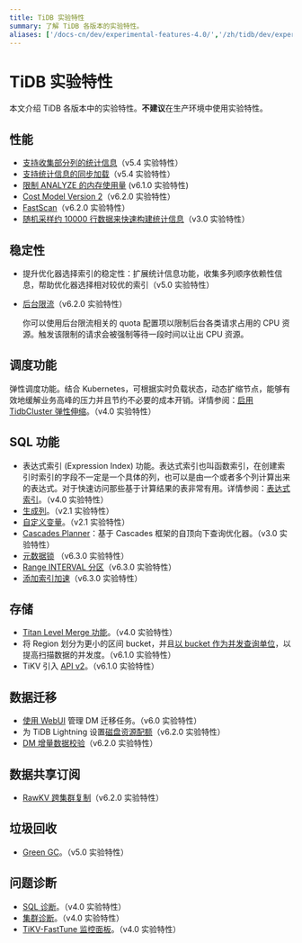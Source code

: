 ```yaml
---
title: TiDB 实验特性
summary: 了解 TiDB 各版本的实验特性。
aliases: ['/docs-cn/dev/experimental-features-4.0/','/zh/tidb/dev/experimental-features-4.0/']
---
```


# TiDB 实验特性

本文介绍 TiDB 各版本中的实验特性。**不建议**在生产环境中使用实验特性。

## 性能

+ [支持收集部分列的统计信息](/statistics.md#收集部分列的统计信息)（v5.4 实验特性）
+ [支持统计信息的同步加载](/statistics.md#统计信息的加载)（v5.4 实验特性）
+ [限制 ANALYZE 的内存使用量](/statistics.md#统计信息收集的内存限制) (v6.1.0 实验特性)
+ [Cost Model Version 2](/cost-model.md#cost-model-version-2)（v6.2.0 实验特性）
+ [FastScan](/develop/dev-guide-use-fastscan.md)（v6.2.0 实验特性）
+ [随机采样约 10000 行数据来快速构建统计信息](/system-variables.md#tidb_enable_fast_analyze)（v3.0 实验特性）

## 稳定性

+ 提升优化器选择索引的稳定性：扩展统计信息功能，收集多列顺序依赖性信息，帮助优化器选择相对较优的索引（v5.0 实验特性）
+ [后台限流](/tikv-configuration-file.md#后台限流)（v6.2.0 实验特性）

    你可以使用后台限流相关的 quota 配置项以限制后台各类请求占用的 CPU 资源。触发该限制的请求会被强制等待一段时间以让出 CPU 资源。

## 调度功能

弹性调度功能。结合 Kubernetes，可根据实时负载状态，动态扩缩节点，能够有效地缓解业务高峰的压力并且节约不必要的成本开销。详情参阅：[启用 TidbCluster 弹性伸缩](https://docs.pingcap.com/zh/tidb-in-kubernetes/stable/enable-tidb-cluster-auto-scaling)。（v4.0 实验特性）

## SQL 功能

+ 表达式索引 (Expression Index) 功能。表达式索引也叫函数索引，在创建索引时索引的字段不一定是一个具体的列，也可以是由一个或者多个列计算出来的表达式。对于快速访问那些基于计算结果的表非常有用。详情参阅：[表达式索引](/sql-statements/sql-statement-create-index.md)。（v4.0 实验特性）
+ [生成列](/generated-columns.md#生成列)。（v2.1 实验特性）
+ [自定义变量](/user-defined-variables.md#用户自定义变量)。（v2.1 实验特性）
+ [Cascades Planner](/system-variables.md#tidb_enable_cascades_planner)：基于 Cascades 框架的自顶向下查询优化器。（v3.0 实验特性）
+ [元数据锁](/metadata-lock.md) （v6.3.0 实验特性）
+ [Range INTERVAL 分区](/partitioned-table.md#range-interval-分区)（v6.3.0 实验特性）
+ [添加索引加速](/system-variables.md#tidb_ddl_enable_fast_reorg-从-v630-版本开始引入)（v6.3.0 实验特性）

## 存储

+ [Titan Level Merge 功能](/storage-engine/titan-configuration.md#level-merge实验功能)。（v4.0 实验特性）
+ 将 Region 划分为更小的区间 bucket，并且[以 bucket 作为并发查询单位](/tune-region-performance.md#使用-bucket-增加并发)，以提高扫描数据的并发度。（v6.1.0 实验特性）
+ TiKV 引入 [API v2](/tikv-configuration-file.md#api-version-从-v610-版本开始引入)。（v6.1.0 实验特性）

## 数据迁移

+ [使用 WebUI](/dm/dm-webui-guide.md) 管理 DM 迁移任务。（v6.0 实验特性）
+ 为 TiDB Lightning 设置[磁盘资源配额](/tidb-lightning/tidb-lightning-physical-import-mode-usage.md#磁盘资源配额-从-v620-版本开始引入)（v6.2.0 实验特性）
+ [DM 增量数据校验](/dm/dm-continuous-data-validation.md)（v6.2.0 实验特性）

## 数据共享订阅

+ [RawKV 跨集群复制](/tikv-configuration-file.md#api-version-从-v610-版本开始引入)（v6.2.0 实验特性）

## 垃圾回收

+ [Green GC](/system-variables.md#tidb_gc_scan_lock_mode-从-v50-版本开始引入)。（v5.0 实验特性）

## 问题诊断

+ [SQL 诊断](/information-schema/information-schema-sql-diagnostics.md)。（v4.0 实验特性）
+ [集群诊断](/dashboard/dashboard-diagnostics-access.md)。（v4.0 实验特性）
+ [TiKV-FastTune 监控面板](/grafana-tikv-dashboard.md#tikv-fasttune-面板)。（v4.0 实验特性）
